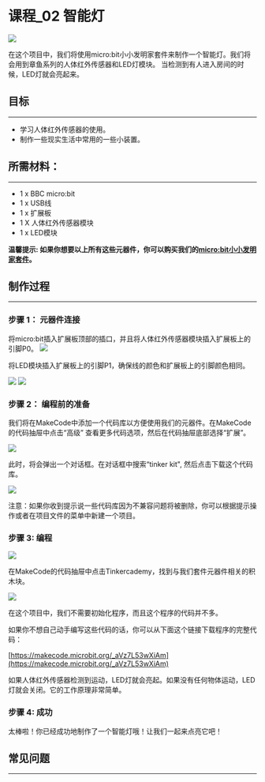 # 课程_02 智能灯

![](./images/hEALUQr.jpg)  

在这个项目中，我们将使用micro:bit小小发明家套件来制作一个智能灯。我们将会用到章鱼系列的人体红外传感器和LED灯模块。 当检测到有人进入房间的时候，LED灯就会亮起来。

## 目标
---

- 学习人体红外传感器的使用。
- 制作一些现实生活中常用的一些小装置。


## 所需材料：  
---  

- 1 x BBC micro:bit
- 1 x USB线
- 1 x 扩展板
- 1 X 人体红外传感器模块
- 1 x LED模块

**温馨提示: 如果你想要以上所有这些元器件，你可以购买我们的[micro:bit小小发明家套件](https://item.taobao.com/item.htm?spm=a230r.7195193.1997079397.9.z3IMPf&id=564707672256&abbucket=5)。**


## 制作过程
---

### 步骤 1： 元器件连接

将micro:bit插入扩展板顶部的插口，并且将人体红外传感器模块插入扩展板上的引脚P0。
![](./images/y4rPaD2.jpg)

将LED模块插入扩展板上的引脚P1，确保线的颜色和扩展板上的引脚颜色相同。

![](./images/f2mpSkX.jpg)
![](./images/ZhIpbTH.jpg)


### 步骤 2： 编程前的准备

我们将在MakeCode中添加一个代码库以方便使用我们的元器件。在MakeCode的代码抽屉中点击“高级” 查看更多代码选项，然后在代码抽屉底部选择“扩展”。

![](./images/R5lx5Np.jpg)

此时，将会弹出一个对话框。在对话框中搜索“tinker kit", 然后点击下载这个代码库。 

![](./images/pduH11r.png)

注意：如果你收到提示说一些代码库因为不兼容问题将被删除，你可以根据提示操作或者在项目文件的菜单中新建一个项目。


### 步骤 3: 编程

![](./images/Tinker_Kit_case_02_01.png)

在MakeCode的代码抽屉中点击Tinkercademy，找到与我们套件元器件相关的积木块。

![](./images/Tinker_Kit_case_02_02.png)

在这个项目中，我们不需要初始化程序，而且这个程序的代码并不多。

如果你不想自己动手编写这些代码的话，你可以从下面这个链接下载程序的完整代码：

[https://makecode.microbit.org/_aVz7L53wXiAm](https://makecode.microbit.org/_aVz7L53wXiAm)


如果人体红外传感器检测到运动，LED灯就会亮起。如果没有任何物体运动，LED灯就会关闭。它的工作原理非常简单。


### 步骤 4: 成功

太棒啦！你已经成功地制作了一个智能灯哦！让我们一起来点亮它吧！


## 常见问题
---
